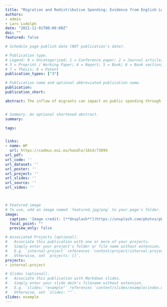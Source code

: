 ```yaml
---
title: "Migration and Redistributive Spending: Evidence from English Local Authorities"
authors: 
- admin
- Lars Ludolph
date: "2021-11-01T00:00:00Z"
doi: ""
featured: false

# Schedule page publish date (NOT publication's date).

# Publication type.
# Legend: 0 = Uncategorized; 1 = Conference paper; 2 = Journal article;
# 3 = Preprint / Working Paper; 4 = Report; 5 = Book; 6 = Book section;
# 7 = Thesis; 8 = Patent
publication_types: ["3"]

# Publication name and optional abbreviated publication name.
publication: 
publication_short: 

abstract: The inflow of migrants can impact on public spending through its effect on local preferences for redistribution and through changes in demand for local services brought about by migrants' distinct characteristics. In this paper, we analyse the effects of the migration wave from Central and Eastern European countries following their EU accession in 2004 on local level redistribution in England, specifically disentangling these two channels. We apply a difference-in-differences estimation strategy and find that migrants did not have an effect on local authorities’ total service provision per capita. Once we zoom in on the different expenditure items, we find that local authorities experiencing relatively larger migration inflows saw their spending on means-tested social care services decrease in relative terms, while spending on education services increased. Analysing changes in local Council compositions and internal migration flows in response to the arrival of outsiders, we find no evidence that spending shifts are driven by a change in the local willingness to redistribute income. Rather, our results suggest that, due to migrants’ young age at the time of arrival, migration following the 2004 EU enlargement alleviated some of the pressure social care spending in England faces.


# Summary. An optional shortened abstract.
summary: 

tags: 


links: 
- name: WP
  url: https://cadmus.eui.eu/handle/1814/73099
url_pdf: 
url_code: ''
url_dataset: ''
url_poster: ''
url_project: ''
url_slides: ''
url_source: ''
url_video: ''



# Featured image
# To use, add an image named `featured.jpg/png` to your page's folder. 
image:
  caption: 'Image credit: [**Unsplash**](https://unsplash.com/photos/pLCdAaMFLTE)'
  focal_point: ""
  preview_only: false

# Associated Projects (optional).
#   Associate this publication with one or more of your projects.
#   Simply enter your project's folder or file name without extension.
#   E.g. `internal-project` references `content/project/internal-project/index.md`.
#   Otherwise, set `projects: []`.
projects:
- internal-project

# Slides (optional).
#   Associate this publication with Markdown slides.
#   Simply enter your slide deck's filename without extension.
#   E.g. `slides: "example"` references `content/slides/example/index.md`.
#   Otherwise, set `slides: ""`.
slides: example
---
```

